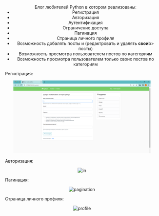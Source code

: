 <ul style="text-align: center;">Блог любителей Python в котором реализованы:
    <li>Регистрация</li>
    <li>Авторизация</li>
    <li>Аутентификация</li>
    <li>Ограничение доступа</li>
    <li>Пагинация</li>
    <li>Страница личного профиля</li>
    <li>Возможность добалять посты и (редактровать и удалять <b>свои</b>b> посты)</li>
    <li>Возможность просмотра пользователем постов по категориям</li>
    <li>Возможность просмотра пользователем только своих постов по категориям</li>
</ul>

Регистрация:
<p align="center">
  <img src="https://github.com/zorokonStepan/BlogSite_Django/raw/main/img_git/reg.png" width="450" title="reg">
</p>

Авторизация:
<p align="center">
  <img src="https://github.com/zorokonStepan/NewsSite_Django/raw/main/img_git/in.png" width="450" title="in">
</p>

Пагинация:
<p align="center">
  <img src="https://github.com/zorokonStepan/NewsSite_Django/raw/main/img_git/pagination.png" width="450" title="pagination">
</p>

Страница личного профиля:
<p align="center">
  <img src="https://github.com/zorokonStepan/NewsSite_Django/raw/main/img_git/profile.png" width="450" title="profile">
</p>